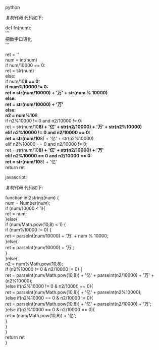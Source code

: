 python

_复制代码_ 代码如下:

  
def fn(num):  
'''  
把数字口语化  
'''  
  
ret = ''  
num = int(num)  
if num/10000 == 0:  
ret = str(num)  
else:  
if num/10**8 == 0:  
if num%10000 != 0:  
ret = str(num/10000) + '万' + str(num % 10000)  
else:  
ret = str(num/10000) + '万'  
else:  
n2 = num%10**8  
if n2%10000 != 0 and n2/10000 != 0:  
ret = str(num/10**8) + '亿' + str(n2/10000) + '万' + str(n2%10000)  
elif n2%10000 != 0 and n2/10000 == 0:  
ret = str(num/10**8) + '亿' + str(n2%10000)  
elif n2%10000 == 0 and n2/10000 != 0:  
ret = str(num/10**8) + '亿' + str(n2/10000) + '万'  
elif n2%10000 == 0 and n2/10000 == 0:  
ret = str(num/10**8) + '亿'  
return ret  

javascript:

_复制代码_ 代码如下:

  
function int2string(num) {  
num = Number(num);  
if (num/10000 < 1){  
ret = num;  
}else{  
if (num/Math.pow(10,8) < 1) {  
if (num%10000 != 0) {  
ret = parseInt(num/10000) + '万' + num % 10000;  
}else{  
ret = parseInt(num/10000) + '万';  
}  
}else{  
n2 = num%Math.pow(10,8);  
if (n2%10000 != 0 & n2/10000 != 0) {  
ret = parseInt(num/Math.pow(10,8)) + '亿' + parseInt(n2/10000) + '万' +
(n2%10000);  
}else if(n2%10000 != 0 & n2/10000 == 0){  
ret = parseInt(num/Math.pow(10,8)) + '亿' + parseInt(n2%10000);  
}else if(n2%10000 == 0 & n2/10000 != 0){  
ret = parseInt(num/Math.pow(10,8)) + '亿' + parseInt(n2/10000) + '万';  
}else if(n2%10000 == 0 & n2/10000 == 0){  
ret = (num/Math.pow(10,8)) + '亿';  
}  
}  
}  
return ret  
}  


